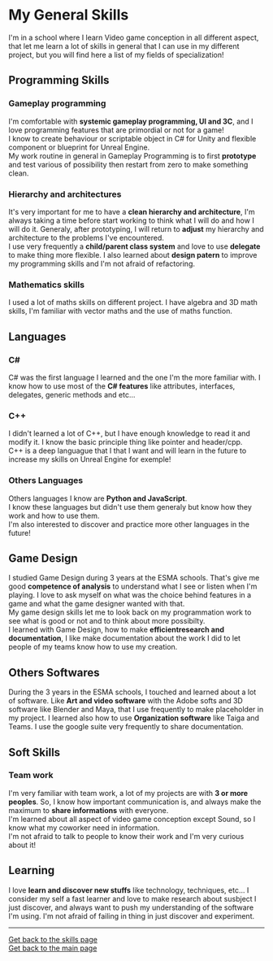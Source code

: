 # **My General Skills**

I'm in a school where I learn Video game conception in all different aspect, that let me learn a lot of skills in general that I can use in my different project, but you will find here a list of my fields of specialization!

## **Programming Skills**

### **Gameplay programming**

I'm comfortable with **systemic gameplay programming, UI and 3C**, and I love programming features that are primordial or not for a game!  
I know to create behaviour or scriptable object in C# for Unity and flexible component or blueprint for Unreal Engine.  
My work routine in general in Gameplay Programming is to first **prototype** and test various of possibility then restart from zero to make something clean.

### **Hierarchy and architectures**

It's very important for me to have a **clean hierarchy and architecture**, I'm always taking a time before start working to think what I will do and how I will do it. Generaly, after prototyping, I will return to **adjust** my hierarchy and architecture to the problems I've encountered.  
I use very frequently a **child/parent class system** and love to use **delegate** to make thing more flexible. I also learned about **design patern** to improve my programming skills and I'm not afraid of refactoring. 

### **Mathematics skills**

I used a lot of maths skills on different project. I have algebra and 3D math skills, I'm familiar with vector maths and the use of maths function.

## **Languages**

### **C#**

C# was the first language I learned and the one I'm the more familiar with. I know how to use most of the **C# features** like attributes, interfaces, delegates, generic methods and etc...

### **C++**

I didn't learned a lot of C++, but I have enough knowledge to read it and modify it. I know the basic principle thing like pointer and header/cpp.  
C++ is a deep languague that I that I want and will learn in the future to increase my skills on Unreal Engine for exemple!

### **Others Languages**


Others languages I know are **Python and JavaScript**.  
I know these languages but didn't use them generaly but know how they work and how to use them.   
I'm also interested to discover and practice more other languages in the future! 

## **Game Design**

I studied Game Design during 3 years at the ESMA schools. That's give me good **competence of analysis**  to understand what I see or listen when I'm playing. I love to ask myself on what was the choice behind features in a game and what the game designer wanted with that.  
My game design skills let me to look back on my programmation work to see what is good or not and to think about more possibilty.  
I learned with Game Design, how to make **efficientresearch and documentation**, I like make documentation about the work I did to let people of my teams know how to use my creation. 


## **Others Softwares**

During the 3 years in the ESMA schools, I touched and learned about a lot of software. Like **Art and video software** with the Adobe softs and 3D software like Blender and Maya, that I use frequently to make placeholder in my project.
I learned also how to use **Organization software** like Taiga and Teams. I use the google suite very frequently to share documentation.  


## **Soft Skills**

### **Team work**

I'm very familiar with team work, a lot of my projects are with **3 or more peoples**. So, I know how important communication is, and always make the maximum to **share informations** with everyone.   
I'm learned about all aspect of video game conception except Sound, so I know what my coworker need in information.  
I'm not afraid to talk to people to know their work and I'm very curious about it! 


## **Learning**

I love **learn and discover new stuffs** like technology, techniques, etc... I consider my self a fast learner and love to make research about susbject I just discover, and always want to push my understanding of the software I'm using. 
I'm not afraid of failing in thing in just discover and experiment. 


***

[Get back to the skills page](https://github.com/AshiyroMisachi/RiallotAlexandre_Portfolio/blob/main/Skills/Skills.md)  
[Get back to the main page](https://github.com/AshiyroMisachi/RiallotAlexandre_Portfolio)